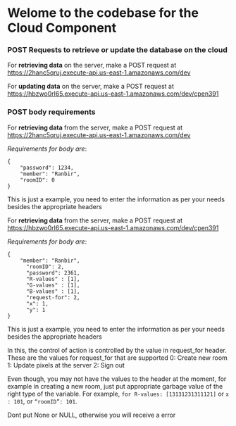 
# Welome to the codebase for the Cloud Component 

### POST Requests to retrieve or update the database on the cloud 

For **retrieving data** on the server, make a POST request at 
https://2hanc5qruj.execute-api.us-east-1.amazonaws.com/dev

For **updating data** on the server, make a POST request at 
https://hbzwo0rl65.execute-api.us-east-1.amazonaws.com/dev/cpen391


### POST body requirements

For **retrieving data** from the server, make a POST request at 
https://2hanc5qruj.execute-api.us-east-1.amazonaws.com/dev


*Requirements for body are*:
```
{
	"password": 1234,
	"member": "Ranbir",
	"roomID": 0
}
```

This is just a example, you need to enter the information as per your needs besides the appropriate headers

For **retrieving data** from the server, make a POST request at 
https://hbzwo0rl65.execute-api.us-east-1.amazonaws.com/dev/cpen391

*Requirements for body are*:
```
{
    "member": "Ranbir",
      "roomID": 2,
      "password": 2361,
      "R-values" : [1],
      "G-values" : [1],
      "B-values" : [1],
      "request-for": 2,
      "x": 1,
      "y": 1
}
```

This is just a example, you need to enter the information as per your needs besides the appropriate headers

In this, the control of action is controlled by the value in request_for header.
These are the values for request_for that are supported
0: Create new room
1: Update pixels at the server
2: Sign out 

Even though, you may not have the values to the header at the moment, for example in creating a new room, just put appropriate garbage value of the right type of the variable.
For example, 
```for R-values: [13131231311121]```
or ```x : 101```, or ```“roomID”: 101```.

 Dont put None or NULL, otherwise you will receive a error

